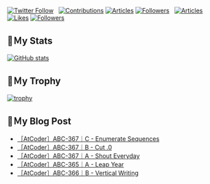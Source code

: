 [![Twitter Follow](https://img.shields.io/twitter/follow/hyperdb?label=twitter&logo=twitter&style=plastic)](https://twitter.com/hyperdb)
&nbsp;
[![Contributions](https://badgen.org/img/qiita/hyperdb/contributions?style=plastic)](https://qiita.com/hyperdb)
[![Articles](https://badgen.org/img/qiita/hyperdb/articles?style=plastic)](https://qiita.com/hyperdb)
[![Followers](https://badgen.org/img/qiita/hyperdb/followers?style=plastic)](https://qiita.com/hyperdb)
&nbsp;
[![Articles](https://badgen.org/img/zenn/hyperdb/articles)](https://zenn.dev/hyperdb)
[![Likes](https://badgen.org/img/zenn/hyperdb/likes?style=plastic)](https://zenn.dev/hyperdb)
[![Followers](https://badgen.org/img/zenn/hyperdb/followers?style=plastic)](https://zenn.dev/hyperdb)

## 🔖Ｍy Stats

[![GitHub stats](https://github-readme-stats-eight-theta.vercel.app/api?username=hyperdb&theme=radical&count_private=true&show_icons=true)](https://github.com/anuraghazra/github-readme-stats)

## 🔖Ｍy Trophy

[![trophy](https://github-profile-trophy.vercel.app/?username=hyperdb&theme=onedark)](https://github.com/ryo-ma/github-profile-trophy)

## 🔖Ｍy Blog Post

<!-- BLOG-POST-LIST:START -->
- [［AtCoder］ABC-367｜C - Enumerate Sequences](https://zenn.dev/hyperdb/articles/a769952ebbb8ca)
- [［AtCoder］ABC-367｜B - Cut .0](https://zenn.dev/hyperdb/articles/69457ae4cda784)
- [［AtCoder］ABC-367｜A - Shout Everyday](https://zenn.dev/hyperdb/articles/1fb9d083606344)
- [［AtCoder］ABC-365｜A - Leap Year](https://zenn.dev/hyperdb/articles/b9792866750fca)
- [［AtCoder］ABC-366｜B - Vertical Writing](https://zenn.dev/hyperdb/articles/8057ce2469f18d)
<!-- BLOG-POST-LIST:END -->
